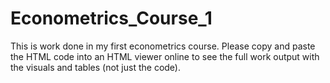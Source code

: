 # Econometrics_Course_1
This is work done in my first econometrics course. 
Please copy and paste the HTML code into an HTML viewer online to see the full work output with the visuals and tables (not just the code).
